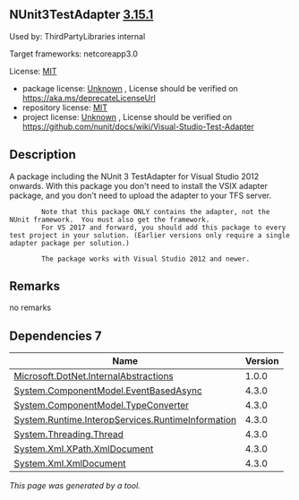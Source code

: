 NUnit3TestAdapter [3.15.1](https://www.nuget.org/packages/NUnit3TestAdapter/3.15.1)
--------------------

Used by: ThirdPartyLibraries internal

Target frameworks: netcoreapp3.0

License: [MIT](../../../../licenses/mit) 

- package license: [Unknown](https://aka.ms/deprecateLicenseUrl) , License should be verified on https://aka.ms/deprecateLicenseUrl
- repository license: [MIT](https://github.com/nunit/nunit3-vs-adapter) 
- project license: [Unknown](https://github.com/nunit/docs/wiki/Visual-Studio-Test-Adapter) , License should be verified on https://github.com/nunit/docs/wiki/Visual-Studio-Test-Adapter

Description
-----------
A package including the NUnit 3 TestAdapter for Visual Studio 2012 onwards.  With this package you don't need to install the VSIX adapter package, and you don't need to upload the adapter to your TFS server.

            Note that this package ONLY contains the adapter, not the NUnit framework.  You must also get the framework.
            For VS 2017 and forward, you should add this package to every test project in your solution. (Earlier versions only require a single adapter package per solution.)

            The package works with Visual Studio 2012 and newer.

Remarks
-----------
no remarks


Dependencies 7
-----------

|Name|Version|
|----------|:----|
|[Microsoft.DotNet.InternalAbstractions](../../../../packages/nuget.org/microsoft.dotnet.internalabstractions/1.0.0)|1.0.0|
|[System.ComponentModel.EventBasedAsync](../../../../packages/nuget.org/system.componentmodel.eventbasedasync/4.3.0)|4.3.0|
|[System.ComponentModel.TypeConverter](../../../../packages/nuget.org/system.componentmodel.typeconverter/4.3.0)|4.3.0|
|[System.Runtime.InteropServices.RuntimeInformation](../../../../packages/nuget.org/system.runtime.interopservices.runtimeinformation/4.3.0)|4.3.0|
|[System.Threading.Thread](../../../../packages/nuget.org/system.threading.thread/4.3.0)|4.3.0|
|[System.Xml.XPath.XmlDocument](../../../../packages/nuget.org/system.xml.xpath.xmldocument/4.3.0)|4.3.0|
|[System.Xml.XmlDocument](../../../../packages/nuget.org/system.xml.xmldocument/4.3.0)|4.3.0|

*This page was generated by a tool.*